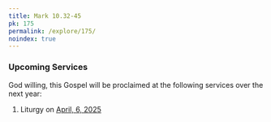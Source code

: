 ```yaml
---
title: Mark 10.32-45
pk: 175
permalink: /explore/175/
noindex: true
---
```


### Upcoming Services

God willing, this Gospel will be proclaimed at the following services over the next year:


1. Liturgy on [April,  6, 2025](https://orthocal.info/readings/gregorian/2025/04/06/)
